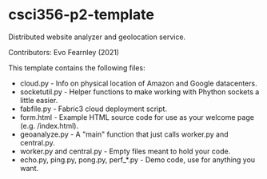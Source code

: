 # csci356-p2-template

Distributed website analyzer and geolocation service.

Contributors: Evo Fearnley (2021)

This template contains the following files:

* cloud.py - Info on physical location of Amazon and Google datacenters.
* socketutil.py - Helper functions to make working with Phython sockets a little easier.
* fabfile.py - Fabric3 cloud deployment script.
* form.html - Example HTML source code for use as your welcome page (e.g. /index.html).
* geoanalyze.py - A "main" function that just calls worker.py and central.py.
* worker.py and central.py - Empty files meant to hold your code.
* echo.py, ping.py, pong.py, perf_*.py - Demo code, use for anything you want.
